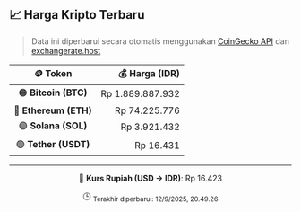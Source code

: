 

<!-- HARGA_KRIPTO -->
## 📈 Harga Kripto Terbaru

> Data ini diperbarui secara otomatis menggunakan [CoinGecko API](https://www.coingecko.com/) dan [exchangerate.host](https://exchangerate.host/)

<div align="center">

| 🪙 Token | 💰 Harga (IDR) |
|:------:|---------------:|
| 🟠 **Bitcoin (BTC)**   | Rp 1.889.887.932 |
| 🔵 **Ethereum (ETH)**  | Rp 74.225.776 |
| 🟣 **Solana (SOL)**    | Rp 3.921.432 |
| 🟢 **Tether (USDT)**   | Rp 16.431 |

---

💱 **Kurs Rupiah (USD → IDR)**: Rp 16.423

🕒 <sub>Terakhir diperbarui: 12/9/2025, 20.49.26</sub>

</div>
<!-- /HARGA_KRIPTO -->